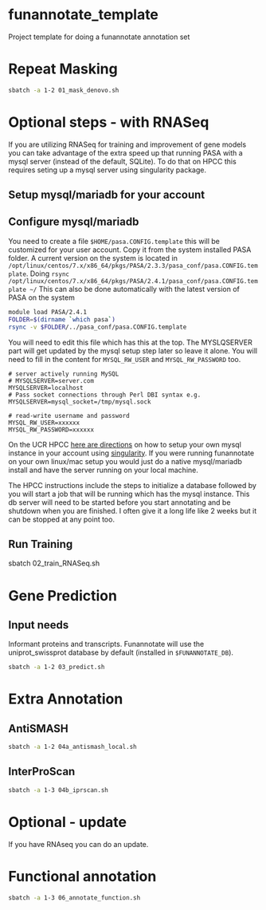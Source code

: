 # funannotate_template
Project template for doing a funannotate annotation set

# Repeat Masking

```bash
sbatch -a 1-2 01_mask_denovo.sh
```

# Optional steps - with RNASeq

If you are utilizing RNASeq for training and improvement of gene models you can take advantage of the extra speed up that running PASA with a mysql server (instead of the default, SQLite).  To do that on HPCC this requires seting up a mysql server using singularity package.

## Setup mysql/mariadb for your account

## Configure mysql/mariadb

You need to create a file `$HOME/pasa.CONFIG.template` this will be customized for your user account. Copy it from the system installed PASA folder.
A current version on the system is located in `/opt/linux/centos/7.x/x86_64/pkgs/PASA/2.3.3/pasa_conf/pasa.CONFIG.template`.
Doing `rsync /opt/linux/centos/7.x/x86_64/pkgs/PASA/2.4.1/pasa_conf/pasa.CONFIG.template ~/`
This can also be done automatically with the latest version of PASA on the system
```bash
module load PASA/2.4.1
FOLDER=$(dirname `which pasa`)
rsync -v $FOLDER/../pasa_conf/pasa.CONFIG.template
```

You will need to edit this file which has this at the top. The MYSLQSERVER part will get updated by the mysql setup step later so leave  it alone.
You will need to fill in the content for `MYSQL_RW_USER` and `MYSQL_RW_PASSWORD` too.

```
# server actively running MySQL
# MYSQLSERVER=server.com
MYSQLSERVER=localhost
# Pass socket connections through Perl DBI syntax e.g. MYSQLSERVER=mysql_socket=/tmp/mysql.sock

# read-write username and password
MYSQL_RW_USER=xxxxxx
MYSQL_RW_PASSWORD=xxxxxx
```

On the UCR HPCC [here are directions](https://github.com/ucr-hpcc/hpcc_slurm_examples/tree/master/singularity/mariadb) on how to setup your own mysql instance in your account using [singularity](https://sylabs.io/docs/). If you were running funannotate on your own linux/mac setup you would just do a native mysql/mariadb install and have the server running on your local machine. 

The HPCC instructions include the steps to initialize a database followed by you will start a job that will be running which has the mysql instance. This db server will need to be started before you start annotating and be shutdown when you are finished. I often give it a long life like 2 weeks but it can be stopped at any point too.

## Run Training

sbatch 02_train_RNASeq.sh

# Gene Prediction

## Input needs

Informant proteins and transcripts. Funannotate will use the uniprot_swissprot database by default (installed in `$FUNANNOTATE_DB`).

```bash
sbatch -a 1-2 03_predict.sh
```

# Extra Annotation

## AntiSMASH

```bash
sbatch -a 1-2 04a_antismash_local.sh
```
## InterProScan

```bash
sbatch -a 1-3 04b_iprscan.sh
```

# Optional - update

If you have RNAseq you can do an update.

# Functional annotation

```bash
sbatch -a 1-3 06_annotate_function.sh
```
